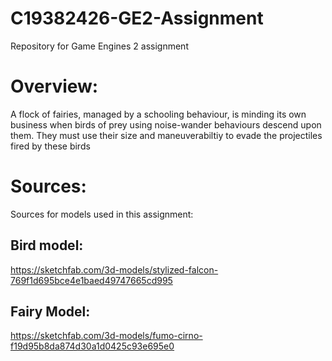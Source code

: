# C19382426-GE2-Assignment
Repository for Game Engines 2 assignment

# Overview:
A flock of fairies, managed by a schooling behaviour, is minding its own business when birds of prey using noise-wander behaviours descend upon them. They must use their size and maneuverabiltiy to evade the projectiles fired by these birds

# Sources:
Sources for models used in this assignment:

## Bird model:
https://sketchfab.com/3d-models/stylized-falcon-769f1d695bce4e1baed49747665cd995

## Fairy Model:
https://sketchfab.com/3d-models/fumo-cirno-f19d95b8da874d30a1d0425c93e695e0
